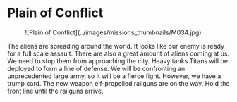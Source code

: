 # Plain of Conflict

<figure markdown>
![Plain of Conflict](../images/missions_thumbnails/M034.jpg)
</figure>

The aliens are spreading around the world. It looks like our enemy is ready for a full scale assault.
There are also a great amount of aliens coming at us. We need to stop them from approaching the city. Heavy tanks Titans will be deployed to form a line of defense.
We will be confronting an unprecedented large army, so it will be a fierce fight. However, we have a trump card. The new weapon elf-propelled railguns are on the way. Hold the front line until the railguns arrive.
